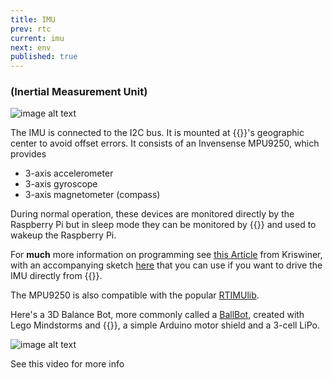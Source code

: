 ```yaml
---
title: IMU
prev: rtc
current: imu
next: env
published: true
---
```



### (Inertial Measurement Unit)  

![image alt text](/media/mpu9250.jpg)

The IMU is connected to the I2C bus. It is mounted at {{<ardhat>}}'s  geographic center to avoid offset errors. It consists of an Invensense MPU9250, which provides

* 3-axis accelerometer
* 3-axis gyroscope
* 3-axis magnetometer (compass) 

 During normal operation, these devices are monitored directly by the Raspberry Pi  but in sleep mode they can be monitored by {{<ardhat>}} and used to wakeup the Raspberry Pi. 

 For **much** more information on programming see [this Article](https://github.com/Ardhat/MPU-9250) from Kriswiner, with an accompanying sketch [here](https://github.com/Ardhat/MPU-9250) that you can use if you want to drive the IMU directly from {{<ardhat>}}.

 The MPU9250 is also compatible with the popular [RTIMUlib](https://github.com/richards-tech/RTIMULib-Arduino).
 
Here's a 3D Balance Bot, more commonly called a [BallBot](https://en.wikipedia.org/wiki/Ballbot), created with Lego Mindstorms and {{<ardhat>}},  a simple Arduino motor shield and a 3-cell LiPo.

 ![image alt text](/media/balbot.jpg)

See this video for more info  

<div class=video-container>
<iframe height="0" src="https://www.youtube.com/embed/f8jxGsg3p0Y" frameborder="0" allowfullscreen></iframe>
</div>

